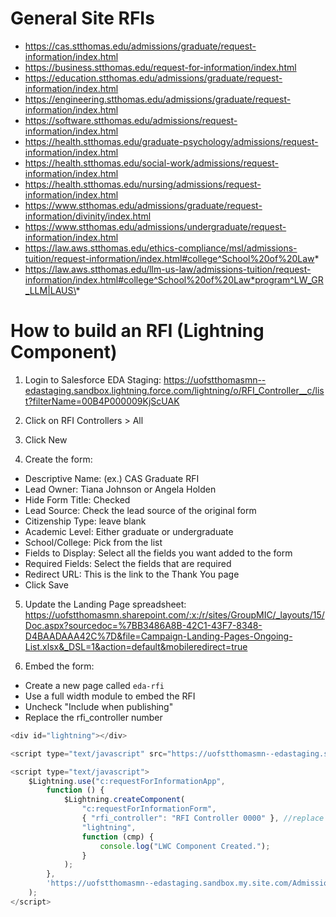 # General Site RFIs

-   https://cas.stthomas.edu/admissions/graduate/request-information/index.html
-   https://business.stthomas.edu/request-for-information/index.html
-   https://education.stthomas.edu/admissions/graduate/request-information/index.html
-   https://engineering.stthomas.edu/admissions/graduate/request-information/index.html
-   https://software.stthomas.edu/admissions/request-information/index.html
-   https://health.stthomas.edu/graduate-psychology/admissions/request-information/index.html
-   https://health.stthomas.edu/social-work/admissions/request-information/index.html
-   https://health.stthomas.edu/nursing/admissions/request-information/index.html
-   https://www.stthomas.edu/admissions/graduate/request-information/divinity/index.html
-   https://www.stthomas.edu/admissions/undergraduate/request-information/index.html
-   https://law.aws.stthomas.edu/ethics-compliance/msl/admissions-tuition/request-information/index.html#college^School%20of%20Law*
-   https://law.aws.stthomas.edu/llm-us-law/admissions-tuition/request-information/index.html#college^School%20of%20Law*program^LW_GR_LLM|LAUS\*

# How to build an RFI (Lightning Component)

1. Login to Salesforce EDA Staging: https://uofstthomasmn--edastaging.sandbox.lightning.force.com/lightning/o/RFI_Controller__c/list?filterName=00B4P000009KjScUAK

2. Click on RFI Controllers > All

3. Click New

4. Create the form:

-   Descriptive Name: (ex.) CAS Graduate RFI
-   Lead Owner: Tiana Johnson or Angela Holden
-   Hide Form Title: Checked
-   Lead Source: Check the lead source of the original form
-   Citizenship Type: leave blank
-   Academic Level: Either graduate or undergraduate
-   School/College: Pick from the list
-   Fields to Display: Select all the fields you want added to the form
-   Required Fields: Select the fields that are required
-   Redirect URL: This is the link to the Thank You page
-   Click Save

5. Update the Landing Page spreadsheet: https://uofstthomasmn.sharepoint.com/:x:/r/sites/GroupMIC/_layouts/15/Doc.aspx?sourcedoc=%7BB3486A8B-42C1-43F7-8348-D4BAADAAA42C%7D&file=Campaign-Landing-Pages-Ongoing-List.xlsx&_DSL=1&action=default&mobileredirect=true

6. Embed the form:

-   Create a new page called `eda-rfi`
-   Use a full width module to embed the RFI
-   Uncheck "Include when publishing"
-   Replace the rfi_controller number

```javascript
<div id="lightning"></div>

<script type="text/javascript" src="https://uofstthomasmn--edastaging.sandbox.my.salesforce.com/lightning/lightning.out.js"></script>

<script type="text/javascript">
    $Lightning.use("c:requestForInformationApp",
        function () {
            $Lightning.createComponent(
                "c:requestForInformationForm",
                { "rfi_controller": "RFI Controller 0000" }, //replace this number
                "lightning",
                function (cmp) {
                    console.log("LWC Component Created.");
                }
            );
        },
        'https://uofstthomasmn--edastaging.sandbox.my.site.com/Admissions'
    );
</script>
```

